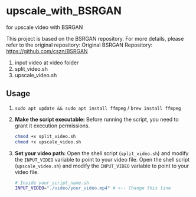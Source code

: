 # upscale_with_BSRGAN
for upscale video with BSRGAN

This project is based on the BSRGAN repository. For more details, please refer to the original repository:
Original BSRGAN Repository: https://github.com/cszn/BSRGAN

1. input video at video folder
2. split_video.sh
3. upscale_video.sh

## Usage
1. `sudo apt update && sudo apt install ffmpeg` / `brew install ffmpeg`


2.  **Make the script executable:**
    Before running the script, you need to grant it execution permissions.

    ```bash
    chmod +x split_video.sh
    chmod +x upscale_video.sh
    ```

3.  **Set your video path:**
    Open the shell script (`split_video.sh`) and modify the `INPUT_VIDEO` variable to point to your video file.
    Open the shell script (`upscale_video.sh`) and modify the `INPUT_VIDEO` variable to point to your video file.

    ```sh
    # Inside your_script_name.sh
    INPUT_VIDEO="./video/your_video.mp4" # <-- Change this line
    ```
